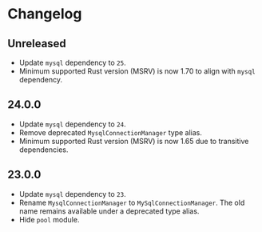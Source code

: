 # Changelog

## Unreleased

- Update `mysql` dependency to `25`.
- Minimum supported Rust version (MSRV) is now 1.70 to align with `mysql` dependency.

## 24.0.0

- Update `mysql` dependency to `24`.
- Remove deprecated `MysqlConnectionManager` type alias.
- Minimum supported Rust version (MSRV) is now 1.65 due to transitive dependencies.

## 23.0.0

- Update `mysql` dependency to `23`.
- Rename `MysqlConnectionManager` to `MySqlConnectionManager`. The old name remains available under a deprecated type alias.
- Hide `pool` module.
